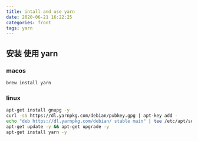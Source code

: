 ```yaml
---
title: intall and use yarn
date: 2020-06-21 16:22:25
categories: front
tags: yarn
---
```


## 安装 使用 yarn

### macos

```bash
brew install yarn
```

### linux

```bash
apt-get install gnupg -y
curl -sS https://dl.yarnpkg.com/debian/pubkey.gpg | apt-key add -
echo "deb https://dl.yarnpkg.com/debian/ stable main" | tee /etc/apt/sources.list.d/yarn.list
apt-get update -y && apt-get upgrade -y
apt-get install yarn -y
```
